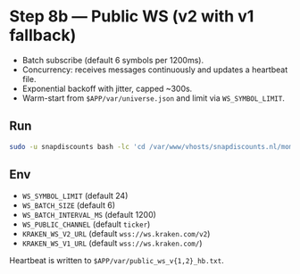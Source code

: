 
# Step 8b — Public WS (v2 with v1 fallback)

- Batch subscribe (default 6 symbols per 1200ms).
- Concurrency: receives messages continuously and updates a heartbeat file.
- Exponential backoff with jitter, capped ~300s.
- Warm-start from `$APP/var/universe.json` and limit via `WS_SYMBOL_LIMIT`.

## Run
```bash
sudo -u snapdiscounts bash -lc 'cd /var/www/vhosts/snapdiscounts.nl/momentum && . .venv/bin/activate && WS_SYMBOL_LIMIT=12 python -m momentum.scripts.ws_public_subscribe --app $PWD'
```

## Env
- `WS_SYMBOL_LIMIT` (default 24)
- `WS_BATCH_SIZE` (default 6)
- `WS_BATCH_INTERVAL_MS` (default 1200)
- `WS_PUBLIC_CHANNEL` (default `ticker`)
- `KRAKEN_WS_V2_URL` (default `wss://ws.kraken.com/v2`)
- `KRAKEN_WS_V1_URL` (default `wss://ws.kraken.com/`)

Heartbeat is written to `$APP/var/public_ws_v{1,2}_hb.txt`.
